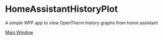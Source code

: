 # HomeAssistantHistoryPlot
A simple WPF app to view OpenTherm history graphs from home assistant

[Main Window](Screen.png)